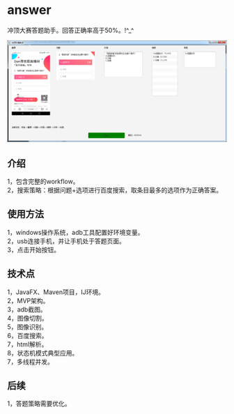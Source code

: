 # answer

冲顶大赛答题助手。回答正确率高于50%。!^_^


![Aaron Swartz](https://raw.githubusercontent.com/zealot2002/answer/master/src/screenshot/answer.png)
## 介绍 ##
1，包含完整的workflow。<br />
2，搜索策略：根据问题+选项进行百度搜索，取条目最多的选项作为正确答案。<br />


## 使用方法 ##
1，windows操作系统，adb工具配置好环境变量。<br />
2，usb连接手机，并让手机处于答题页面。<br />
3，点击开始按钮。<br />


## 技术点 ##

1，JavaFX、Maven项目，IJ环境。<br />
2，MVP架构。<br />
3，adb截图。<br />
4，图像切割。<br />
5，图像识别。<br />
6，百度搜索。<br />
7，html解析。<br />
8，状态机模式典型应用。<br />
7，多线程并发。<br />

## 后续 ##
1，答题策略需要优化。<br />
